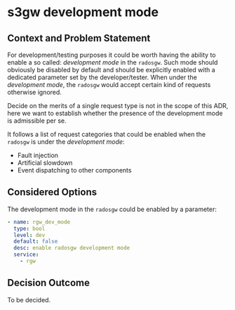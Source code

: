 # s3gw development mode

## Context and Problem Statement

For development/testing purposes it could be worth having the ability to enable
a so called: *development mode* in the `radosgw`.
Such mode should obviously be disabled by default and should be explicitly
enabled with a dedicated parameter set by the developer/tester.
When under the *development mode*, the `radosgw` would accept certain kind of requests
otherwise ignored.

Decide on the merits of a single request type is not in the scope of this ADR, here
we want to establish whether the presence of the development mode is admissible per se.

It follows a list of request categories that could be enabled when the `radosgw` is
under the *development mode*:

- Fault injection
- Artificial slowdown
- Event dispatching to other components

## Considered Options

The development mode in the `radosgw` could be enabled by a parameter:

```yaml
- name: rgw_dev_mode
  type: bool
  level: dev
  default: false
  desc: enable radosgw development mode
  service:
    - rgw
```

## Decision Outcome

To be decided.
